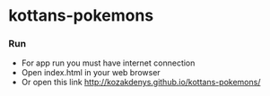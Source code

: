 # kottans-pokemons

### Run
* For app run you must have internet connection
* Open index.html in your web browser
* Or open this link http://kozakdenys.github.io/kottans-pokemons/
